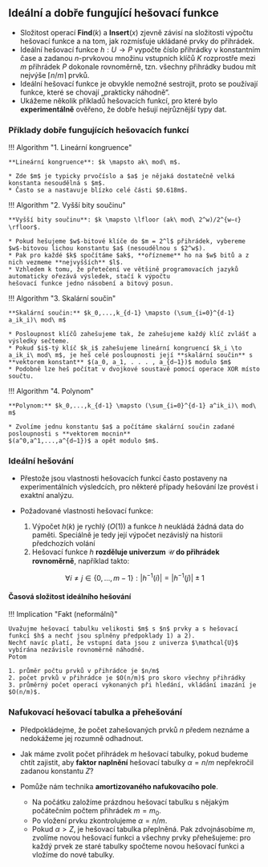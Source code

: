 ## Ideální a dobře fungující hešovací funkce

- Složitost operací **Find**$(k)$ a **Insert**$(x)$ zjevně závisí na složitosti
výpočtu hešovací funkce a na tom, jak rozmísťuje ukládané prvky do přihrádek.
- Ideální hešovací funkce $h: U \to P$ vypočte číslo přihrádky v konstantním čase a zadanou $n$-prvkovou množinu vstupních
klíčů $K$ rozprostře mezi $m$ přihrádek $P$ dokonale rovnoměrně, tzn. všechny přihrádky budou mít nejvýše $\lceil n/m \rceil$ prvků.
- Ideální hešovací funkce je obvykle nemožné sestrojit, proto se používají funkce, které se chovají „prakticky náhodně“.
- Ukážeme několik příkladů hešovacích funkcí, pro které bylo **experimentálně** ověřeno, že dobře hešují nejrůznější typy dat.

### Příklady dobře fungujících hešovacích funkcí

!!! Algorithm "1. Lineární kongruence"
    
    **Lineární kongruence**: $k \mapsto ak\ mod\ m$.

    * Zde $m$ je typicky prvočíslo a $a$ je nějaká dostatečně velká konstanta nesoudělná s $m$.
    * Často se a nastavuje blízko celé části $0.618m$.

!!! Algorithm "2. Vyšší bity součinu"

    **Vyšší bity součinu**: $k \mapsto \lfloor (ak\ mod\ 2^w)/2^{w−ℓ} \rfloor$.
    
    * Pokud hešujeme $w$-bitové klíče do $m = 2^l$ přihrádek, vybereme $w$-bitovou lichou konstantu $a$ (nesoudělnou s $2^w$).
    * Pak pro každé $k$ spočítáme $ak$, **ořízneme** ho na $w$ bitů a z nich vezmeme **nejvyšších** $l$.
    * Vzhledem k tomu, že přetečení ve většině programovacích jazyků automaticky ořezává výsledek, stačí k výpočtu
    hešovací funkce jedno násobení a bitový posun.

!!! Algorithm "3. Skalární součin"

    **Skalární součin:** $k_0,...,k_{d-1} \mapsto (\sum_{i=0}^{d-1} a_ik_i)\ mod\ m$
    
    * Posloupnost klíčů zahešujeme tak, že zahešujeme každý klíč zvlášť a výsledky sečteme.
    * Pokud $i$-tý klíč $k_i$ zahešujeme lineární kongruencí $k_i \to 
    a_ik_i\ mod\ m$, je heš celé posloupnosti její **skalární součin** s **vektorem konstant** $(a_0, a_1, . . . , a_{d−1})$ modulo $m$
    * Podobně lze heš počítat v dvojkové soustavě pomocí operace XOR místo součtu.

!!! Algorithm "4. Polynom"

    **Polynom:** $k_0,...,k_{d-1} \mapsto (\sum_{i=0}^{d-1} a^ik_i)\ mod\ m$
    
    * Zvolíme jednu konstantu $a$ a počítáme skalární součin zadané posloupnosti s **vektorem mocnin**
    $(a^0,a^1,...,a^{d−1})$ a opět modulo $m$.


### Ideální hešování

- Přestože jsou vlastnosti hešovacích funkcí často postaveny na experimentálních výsledcích, pro některé případy
hešování lze provést i exaktní analýzu.
- Požadované vlastnosti hešovací funkce:

  1. Výpočet $h(k)$ je rychlý ($O(1)$) a funkce $h$ neukládá žádná data
  do paměti. Speciálně je tedy její výpočet nezávislý na historii předchozích volání
  2.  Hešovací funkce $h$ **rozděluje univerzum** $\mathcal{U}$ **do přihrádek rovnoměrně**, například takto:
  

$$\forall i \neq j \in \{0,...,m-1\} : |h^{-1}(i)| = |h^{-1}(j)| \pm 1$$

#### Časová složitost ideálního hešování

!!! Implication "Fakt (neformální)"

    Uvažujme hešovací tabulku velikosti $m$ s $n$ prvky a s hešovací funkcí $h$ a nechť jsou splněny předpoklady 1) a 2).
    Nechť navíc platí, že vstupní data jsou z univerza $\mathcal{U}$ vybírána nezávisle rovnoměrně náhodně.
    Potom

    1. průměr počtu prvků v přihrádce je $n/m$
    2. počet prvků v přihrádce je $O(n/m)$ pro skoro všechny přihrádky
    3. průměrný počet operací vykonaných při hledání, vkládání imazání je $O(n/m)$.

### Nafukovací hešovací tabulka a přehešování

- Předpokládejme, že počet zahešovaných prvků $n$ předem neznáme a nedokážeme jej rozumně odhadnout.
- Jak máme zvolit počet přihrádek $m$ hešovací tabulky, pokud budeme chtít zajistit, aby **faktor naplnění** hešovací tabulky
$α = n/m$ nepřekročil zadanou konstantu $Z$?
- Pomůže nám technika **amortizovaného nafukovacího pole**.

    - Na počátku založíme prázdnou hešovací tabulku s nějakým
    počátečním počtem přihrádek $m = m_0$.
    - Po vložení prvku zkontrolujeme $α = n/m$.
    - Pokud $α \gt Z$, je hešovací tabulka přeplněná. Pak zdvojnásobíme $m$, zvolíme novou hešovací funkci a všechny 
    prvky přehešujeme: pro každý prvek ze staré tabulky spočteme novou hešovací funkci a vložíme do nové tabulky.
